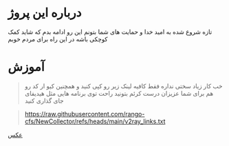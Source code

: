 # درباره این پروژ
تازه شروع شده به امید خدا و حمایت های شما بتونم این رو ادامه بدم 
که شاید کمک کوچکی باشه در این راه برای مردم خوبم

# آموزش
> خب کار زیاد سختی نداره فقط کافیه لینک زیر رو کپی کنید و همچنین  کیو ار کد رو هم برای شما عزیزان درست کرئم بتونید راحت توی برنامه هایی مثل هیدیفای جای گذاری کنید

> https://raw.githubusercontent.com/rango-cfs/NewCollector/refs/heads/main/v2ray_links.txt

[عکس](qr_code_v2ray_links.png)
